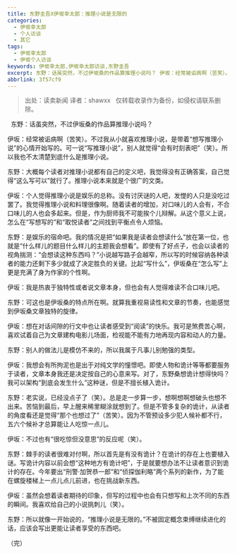 ```yaml
---
title: 东野圭吾X伊坂幸太郎：推理小说是无限的
categories:
  - 伊坂幸太郎
  - 个人访谈
  - 其它
tags:
  - 伊坂幸太郎
  - 伊坂个人访谈
keywords: 伊坂幸太郎,伊坂幸太郎访谈,东野圭吾
excerpt: 东野：话虽突然，不过伊坂桑的作品算推理小说吗？ 伊坂：经常被诟病啊（苦笑）。不过我从小就喜欢推理小说，是带着“想写推理小说”的心情开始写的。可一说“写推理小说”，别人就觉得“会有时刻表吧”（笑）。所以我也不太清楚到底什么是推理小说。
abbrlink: 3f57cf9
---
```

> 出处：读卖新闻  译者：shawxx
&nbsp;
仅转载收录作为备份，如侵权请联系删除。

&nbsp;
东野：话虽突然，不过伊坂桑的作品算推理小说吗？ 

伊坂：经常被诟病啊（苦笑）。不过我从小就喜欢推理小说，是带着“想写推理小说”的心情开始写的。可一说“写推理小说”，别人就觉得“会有时刻表吧”（笑）。所以我也不太清楚到底什么是推理小说。

东野：大概每个读者对推理小说都有自己的定义吧，我觉得没有正确答案，自己觉得“这么写可以”就行了。推理小说本来就是个很广的文类。

伊坂：个人觉得推理小说是娱乐的总称。没有讨厌谜的人吧，发憷的人只是没吃过罢了。我觉得推理小说和料理很像啊。随着读者的增加，对口味儿的人会有，不合口味儿的人也会多起来。但是，作为厨师我不可能挨个儿辩解。从这个意义上说，怎么在“写想写的”和“取悦读者”之间找到平衡点令人烦恼。

东野：是娱乐的宿命吧。我的情况是把“如果我是读者会想读什么”放在第一位，也就是“什么样儿的题目什么样儿的主题我会想看”。即使有了好点子，也会以读者的视角揣测：“会想读这种东西吗？”小说越写路子会越窄，所以写的时候容纳各种读者的能力还剩下多少就成了决定胜负的关键。比起“写什么”，伊坂桑在“怎么写”上更是充满了身为作家的个性啊。

伊坂：我是热衷于独特性或者说文章本身，但也会有人觉得难读不合口味儿吧。

东野：可这也是伊坂桑的特点所在啊。就算我重视易读性和文章的节奏，也能感觉到伊坂桑文章独特的旋律。

伊坂：想在对话间隙的行文中也让读者感受到“阅读”的快乐。我可是煞费苦心啊，喜欢试着自己为文章建构电影儿场面，检视能不能有力地再现内容和动人的力量。

东野：别人的做法儿是模仿不来的，所以我属于凡事儿别勉强的类型。

伊坂：我想会有所拘泥也是出于对纯文学的憧憬吧。即使人物和诡计等等都要服务于读者，文章本身我还是决定按自己的心意来写。对了，东野桑想诡计想得快吗？我可以架构“到底会发生什么”这种谜，但是不擅长植入诡计。

东野：老实说，已经没点子了（笑）。总是走一步算一步，想啊想啊想破头也想不出来。苦恼到最后，早上醒来稀里糊涂就想到了。但是不管多复杂的诡计，从读者的角度看还是觉得“那个也想过了”（苦笑）。因为不管预设多少犯人候补都不行，五六个候补才总算能让人吃惊一点儿。

伊坂：不过也有“很吃惊但没意思”的反应呢（笑）。

东野：棘手的读者很难对付啊，所以首先是有没有诡计？在诡计的存在上也要植入谜。写诡计内容以前会想“这种地方有诡计吧”，于是就要想办法不让读者意识到诡计的存在。今年要出“刑警·加贺恭一郎”和“侦探伽利略”两个系列的新作，为了能在螺旋楼梯上一点儿点儿前进，也在挑战新东西。

伊坂：虽然会想着读者期待的印象，但写的过程中也会有只想写和上次不同的东西的瞬间。我喜欢给自己的小说挑刺儿（笑）。

东野：所以就像一开始说的，“推理小说是无限的。”不被固定概念束缚继续进化的话，应该会写出更能让读者享受的东西吧。

（完）